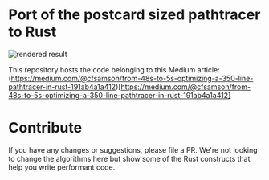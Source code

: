 # Port of the postcard sized pathtracer to Rust

![rendered result](https://user-images.githubusercontent.com/8337848/53754745-2870e200-3eb5-11e9-876a-0c284a806e23.png "Pathtracer output. samples_count = 14336")

This repository hosts the code belonging to this Medium article: (https://medium.com/@cfsamson/from-48s-to-5s-optimizing-a-350-line-pathtracer-in-rust-191ab4a1a412)[https://medium.com/@cfsamson/from-48s-to-5s-optimizing-a-350-line-pathtracer-in-rust-191ab4a1a412]

# Contribute

If you have any changes or suggestions, please file a PR. We're not looking to change the algorithms here but show some of the Rust constructs that help you write performant code.

